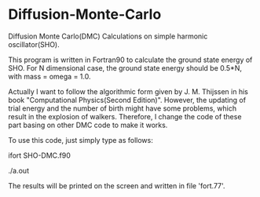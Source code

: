 # Diffusion-Monte-Carlo
Diffusion Monte Carlo(DMC) Calculations on simple harmonic oscillator(SHO).  

This program is written in Fortran90 to calculate the ground state energy of SHO. For N dimensional case, the ground state energy should be 0.5\*N, with mass = omega = 1.0.

Actually I want to follow the algorithmic form given by J. M. Thijssen in his book "Computational Physics(Second Edition)". However, the updating of trial energy and the number of birth might have some problems, which result in the explosion of walkers. Therefore, I change the code of these part basing on other DMC code to make it works.

To use this code, just simply type as follows:

 ifort SHO-DMC.f90
 
 ./a.out
 
The results will be printed on the screen and written in file 'fort.77'.
